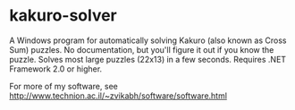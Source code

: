 kakuro-solver
=============

A Windows program for automatically solving Kakuro (also known as Cross Sum) puzzles. No documentation, but you'll figure it out if you know the puzzle. Solves most large puzzles (22x13) in a few seconds. Requires .NET Framework 2.0 or higher.

For more of my software, see http://www.technion.ac.il/~zvikabh/software/software.html
